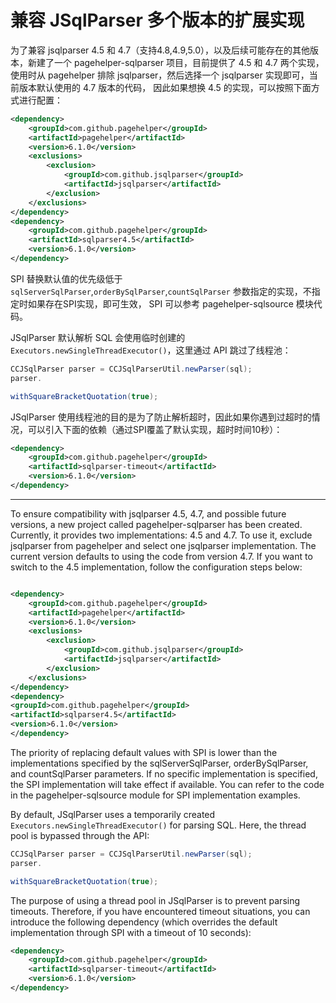 # 兼容 JSqlParser 多个版本的扩展实现

为了兼容 jsqlparser 4.5 和 4.7（支持4.8,4.9,5.0），以及后续可能存在的其他版本，新建了一个 pagehelper-sqlparser 项目，目前提供了
4.5 和 4.7
两个实现，
使用时从 pagehelper 排除 jsqlparser，然后选择一个 jsqlparser 实现即可，当前版本默认使用的 4.7 版本的代码，
因此如果想换 4.5 的实现，可以按照下面方式进行配置：

```xml
<dependency>
    <groupId>com.github.pagehelper</groupId>
    <artifactId>pagehelper</artifactId>
    <version>6.1.0</version>
    <exclusions>
        <exclusion>
            <groupId>com.github.jsqlparser</groupId>
            <artifactId>jsqlparser</artifactId>
        </exclusion>
    </exclusions>
</dependency>
<dependency>
    <groupId>com.github.pagehelper</groupId>
    <artifactId>sqlparser4.5</artifactId>
    <version>6.1.0</version>
</dependency>
```

SPI 替换默认值的优先级低于 `sqlServerSqlParser`,`orderBySqlParser`,`countSqlParser` 参数指定的实现，不指定时如果存在SPI实现，即可生效，
SPI 可以参考 pagehelper-sqlsource 模块代码。

JSqlParser 默认解析 SQL 会使用临时创建的 `Executors.newSingleThreadExecutor()`，这里通过 API 跳过了线程池：

```java
CCJSqlParser parser = CCJSqlParserUtil.newParser(sql);
parser.

withSquareBracketQuotation(true);
```

JSqlParser 使用线程池的目的是为了防止解析超时，因此如果你遇到过超时的情况，可以引入下面的依赖（通过SPI覆盖了默认实现，超时时间10秒）：

```xml
<dependency>
    <groupId>com.github.pagehelper</groupId>
    <artifactId>sqlparser-timeout</artifactId>
    <version>6.1.0</version>
</dependency>
```

---------------------

To ensure compatibility with jsqlparser 4.5, 4.7, and possible future versions,
a new project called pagehelper-sqlparser has been created.
Currently, it provides two implementations: 4.5 and 4.7.
To use it, exclude jsqlparser from pagehelper and select one jsqlparser implementation.
The current version defaults to using the code from version 4.7.
If you want to switch to the 4.5 implementation, follow the configuration steps below:

```xml

<dependency>
    <groupId>com.github.pagehelper</groupId>
    <artifactId>pagehelper</artifactId>
    <version>6.1.0</version>
    <exclusions>
        <exclusion>
            <groupId>com.github.jsqlparser</groupId>
            <artifactId>jsqlparser</artifactId>
        </exclusion>
    </exclusions>
</dependency>
<dependency>
<groupId>com.github.pagehelper</groupId>
<artifactId>sqlparser4.5</artifactId>
<version>6.1.0</version>
</dependency>
```

The priority of replacing default values with SPI is lower than the implementations specified by the sqlServerSqlParser,
orderBySqlParser, and countSqlParser parameters.
If no specific implementation is specified, the SPI implementation will take effect if available.
You can refer to the code in the pagehelper-sqlsource module for SPI implementation examples.

By default, JSqlParser uses a temporarily created `Executors.newSingleThreadExecutor()` for parsing SQL.
Here, the thread pool is bypassed through the API:

```java
CCJSqlParser parser = CCJSqlParserUtil.newParser(sql);
parser.

withSquareBracketQuotation(true);
```

The purpose of using a thread pool in JSqlParser is to prevent parsing timeouts. Therefore, if you have encountered
timeout situations,
you can introduce the following dependency (which overrides the default implementation through SPI with a timeout of 10
seconds):

```xml
<dependency>
    <groupId>com.github.pagehelper</groupId>
    <artifactId>sqlparser-timeout</artifactId>
    <version>6.1.0</version>
</dependency>
```